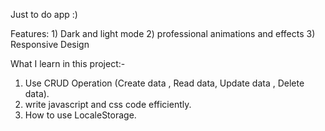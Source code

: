 Just to do app :)



Features: 1) Dark and light mode  2) professional animations and effects 3) Responsive Design



What I learn in this project:-
1) Use CRUD Operation (Create data , Read data, Update data , Delete data). 
2) write javascript and css code efficiently. 
3) How to use LocaleStorage.
